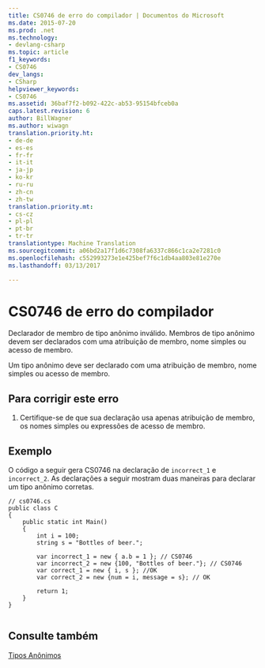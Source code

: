 ```yaml
---
title: CS0746 de erro do compilador | Documentos do Microsoft
ms.date: 2015-07-20
ms.prod: .net
ms.technology:
- devlang-csharp
ms.topic: article
f1_keywords:
- CS0746
dev_langs:
- CSharp
helpviewer_keywords:
- CS0746
ms.assetid: 36baf7f2-b092-422c-ab53-95154bfceb0a
caps.latest.revision: 6
author: BillWagner
ms.author: wiwagn
translation.priority.ht:
- de-de
- es-es
- fr-fr
- it-it
- ja-jp
- ko-kr
- ru-ru
- zh-cn
- zh-tw
translation.priority.mt:
- cs-cz
- pl-pl
- pt-br
- tr-tr
translationtype: Machine Translation
ms.sourcegitcommit: a06bd2a17f1d6c7308fa6337c866c1ca2e7281c0
ms.openlocfilehash: c552993273e1e425bef7f6c1db4aa803e81e270e
ms.lasthandoff: 03/13/2017

---
```

# <a name="compiler-error-cs0746"></a>CS0746 de erro do compilador
Declarador de membro de tipo anônimo inválido. Membros de tipo anônimo devem ser declarados com uma atribuição de membro, nome simples ou acesso de membro.  
  
 Um tipo anônimo deve ser declarado com uma atribuição de membro, nome simples ou acesso de membro.  
  
## <a name="to-correct-this-error"></a>Para corrigir este erro  
  
1.  Certifique-se de que sua declaração usa apenas atribuição de membro, os nomes simples ou expressões de acesso de membro.  
  
## <a name="example"></a>Exemplo  
 O código a seguir gera CS0746 na declaração de `incorrect_1` e `incorrect_2`. As declarações a seguir mostram duas maneiras para declarar um tipo anônimo corretas.  
  
```  
// cs0746.cs  
public class C  
{  
    public static int Main()  
    {  
        int i = 100;  
        string s = "Bottles of beer.";  
  
        var incorrect_1 = new { a.b = 1 }; // CS0746   
        var incorrect_2 = new {100, "Bottles of beer."}; // CS0746  
        var correct_1 = new { i, s }; //OK  
        var correct_2 = new {num = i, message = s}; // OK  
  
        return 1;  
    }  
}  
  
```  
  
## <a name="see-also"></a>Consulte também  
 [Tipos Anônimos](../../csharp/programming-guide/classes-and-structs/anonymous-types.md)
